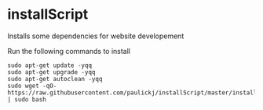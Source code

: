 # installScript
Installs some dependencies for website developement

Run the following commands to install
```
sudo apt-get update -yqq
sudo apt-get upgrade -yqq
sudo apt-get autoclean -yqq
sudo wget -qO- https://raw.githubusercontent.com/paulickj/installScript/master/install.sh | sudo bash
```

